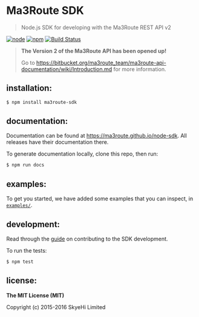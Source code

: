 # Ma3Route SDK

> Node.js SDK for developing with the Ma3Route REST API v2


[![node](https://img.shields.io/node/v/ma3route-sdk.svg?style=flat-square)](https://www.npmjs.com/package/ma3route-sdk) [![npm](https://img.shields.io/npm/v/ma3route-sdk.svg?style=flat-square)](https://www.npmjs.com/package/ma3route-sdk) [![Build Status](https://img.shields.io/travis/Ma3Route/node-sdk.svg?style=flat-square)](https://travis-ci.org/Ma3Route/node-sdk)

> **The Version 2 of the Ma3Route API has been opened up!**
>
> Go to https://bitbucket.org/ma3route_team/ma3route-api-documentation/wiki/Introduction.md
> for more information.


## installation:

```bash
$ npm install ma3route-sdk
```


## documentation:

Documentation can be found at https://ma3route.github.io/node-sdk. All
releases have their documentation there.

To generate documentation locally, clone this repo, then run:

```bash
$ npm run docs
```


## examples:

To get you started, we have added some examples that you can
inspect, in [`examples/`][examples].


## development:

Read through the [guide][guide] on contributing to the SDK
development.

To run the tests:

```bash
$ npm test
```


## license:

__The MIT License (MIT)__

Copyright (c) 2015-2016 SkyeHi Limited

[examples]:https://github.com/Ma3Route/node-sdk/examples/
[guide]:https://github.com/Ma3Route/node-sdk/CONTRIBUTING.md
